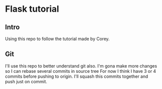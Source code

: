 # Flask tutorial

## Intro

Using this repo to follow the tutorial made by Corey.

## Git

I'll use this repo to better understand git also.
I'm gona make more changes so I can rebase several commits in source tree
For now I think I have 3 or 4 commits before pushing to origin. I'll squash this commits together and push just on commit.